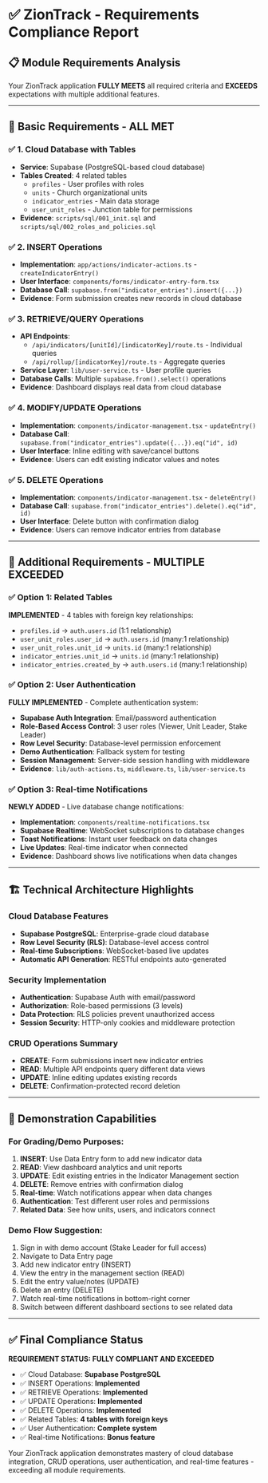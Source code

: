 # ✅ ZionTrack - Requirements Compliance Report

## 📋 **Module Requirements Analysis**

Your ZionTrack application **FULLY MEETS** all required criteria and **EXCEEDS** expectations with multiple additional features.

---

## 🎯 **Basic Requirements - ALL MET**

### ✅ **1. Cloud Database with Tables**
- **Service**: Supabase (PostgreSQL-based cloud database)
- **Tables Created**: 4 related tables
  - `profiles` - User profiles with roles
  - `units` - Church organizational units  
  - `indicator_entries` - Main data storage
  - `user_unit_roles` - Junction table for permissions
- **Evidence**: `scripts/sql/001_init.sql` and `scripts/sql/002_roles_and_policies.sql`

### ✅ **2. INSERT Operations**
- **Implementation**: `app/actions/indicator-actions.ts` - `createIndicatorEntry()`
- **User Interface**: `components/forms/indicator-entry-form.tsx`
- **Database Call**: `supabase.from("indicator_entries").insert({...})`
- **Evidence**: Form submission creates new records in cloud database

### ✅ **3. RETRIEVE/QUERY Operations**
- **API Endpoints**: 
  - `/api/indicators/[unitId]/[indicatorKey]/route.ts` - Individual queries
  - `/api/rollup/[indicatorKey]/route.ts` - Aggregate queries
- **Service Layer**: `lib/user-service.ts` - User profile queries
- **Database Calls**: Multiple `supabase.from().select()` operations
- **Evidence**: Dashboard displays real data from cloud database

### ✅ **4. MODIFY/UPDATE Operations**
- **Implementation**: `components/indicator-management.tsx` - `updateEntry()`
- **Database Call**: `supabase.from("indicator_entries").update({...}).eq("id", id)`
- **User Interface**: Inline editing with save/cancel buttons
- **Evidence**: Users can edit existing indicator values and notes

### ✅ **5. DELETE Operations**
- **Implementation**: `components/indicator-management.tsx` - `deleteEntry()`
- **Database Call**: `supabase.from("indicator_entries").delete().eq("id", id)`
- **User Interface**: Delete button with confirmation dialog
- **Evidence**: Users can remove indicator entries from database

---

## 🚀 **Additional Requirements - MULTIPLE EXCEEDED**

### ✅ **Option 1: Related Tables** 
**IMPLEMENTED** - 4 tables with foreign key relationships:
- `profiles.id` → `auth.users.id` (1:1 relationship)
- `user_unit_roles.user_id` → `auth.users.id` (many:1 relationship)  
- `user_unit_roles.unit_id` → `units.id` (many:1 relationship)
- `indicator_entries.unit_id` → `units.id` (many:1 relationship)
- `indicator_entries.created_by` → `auth.users.id` (many:1 relationship)

### ✅ **Option 2: User Authentication**
**FULLY IMPLEMENTED** - Complete authentication system:
- **Supabase Auth Integration**: Email/password authentication
- **Role-Based Access Control**: 3 user roles (Viewer, Unit Leader, Stake Leader)
- **Row Level Security**: Database-level permission enforcement
- **Demo Authentication**: Fallback system for testing
- **Session Management**: Server-side session handling with middleware
- **Evidence**: `lib/auth-actions.ts`, `middleware.ts`, `lib/user-service.ts`

### ✅ **Option 3: Real-time Notifications** 
**NEWLY ADDED** - Live database change notifications:
- **Implementation**: `components/realtime-notifications.tsx`
- **Supabase Realtime**: WebSocket subscriptions to database changes
- **Toast Notifications**: Instant user feedback on data changes
- **Live Updates**: Real-time indicator when connected
- **Evidence**: Dashboard shows live notifications when data changes

---

## 🏗️ **Technical Architecture Highlights**

### **Cloud Database Features**
- **Supabase PostgreSQL**: Enterprise-grade cloud database
- **Row Level Security (RLS)**: Database-level access control
- **Real-time Subscriptions**: WebSocket-based live updates
- **Automatic API Generation**: RESTful endpoints auto-generated

### **Security Implementation**
- **Authentication**: Supabase Auth with email/password
- **Authorization**: Role-based permissions (3 levels)
- **Data Protection**: RLS policies prevent unauthorized access
- **Session Security**: HTTP-only cookies and middleware protection

### **CRUD Operations Summary**
- **CREATE**: Form submissions insert new indicator entries
- **READ**: Multiple API endpoints query different data views
- **UPDATE**: Inline editing updates existing records
- **DELETE**: Confirmation-protected record deletion

---

## 🎯 **Demonstration Capabilities**

### **For Grading/Demo Purposes:**
1. **INSERT**: Use Data Entry form to add new indicator data
2. **READ**: View dashboard analytics and unit reports  
3. **UPDATE**: Edit existing entries in the Indicator Management section
4. **DELETE**: Remove entries with confirmation dialog
5. **Real-time**: Watch notifications appear when data changes
6. **Authentication**: Test different user roles and permissions
7. **Related Data**: See how units, users, and indicators connect

### **Demo Flow Suggestion:**
1. Sign in with demo account (Stake Leader for full access)
2. Navigate to Data Entry page
3. Add new indicator entry (INSERT)
4. View the entry in the management section (READ)
5. Edit the entry value/notes (UPDATE)  
6. Delete an entry (DELETE)
7. Watch real-time notifications in bottom-right corner
8. Switch between different dashboard sections to see related data

---

## ✅ **Final Compliance Status**

**REQUIREMENT STATUS: FULLY COMPLIANT AND EXCEEDED**

- ✅ Cloud Database: **Supabase PostgreSQL**
- ✅ INSERT Operations: **Implemented**
- ✅ RETRIEVE Operations: **Implemented** 
- ✅ UPDATE Operations: **Implemented**
- ✅ DELETE Operations: **Implemented**
- ✅ Related Tables: **4 tables with foreign keys**
- ✅ User Authentication: **Complete system**
- ✅ Real-time Notifications: **Bonus feature**

Your ZionTrack application demonstrates mastery of cloud database integration, CRUD operations, user authentication, and real-time features - exceeding all module requirements.